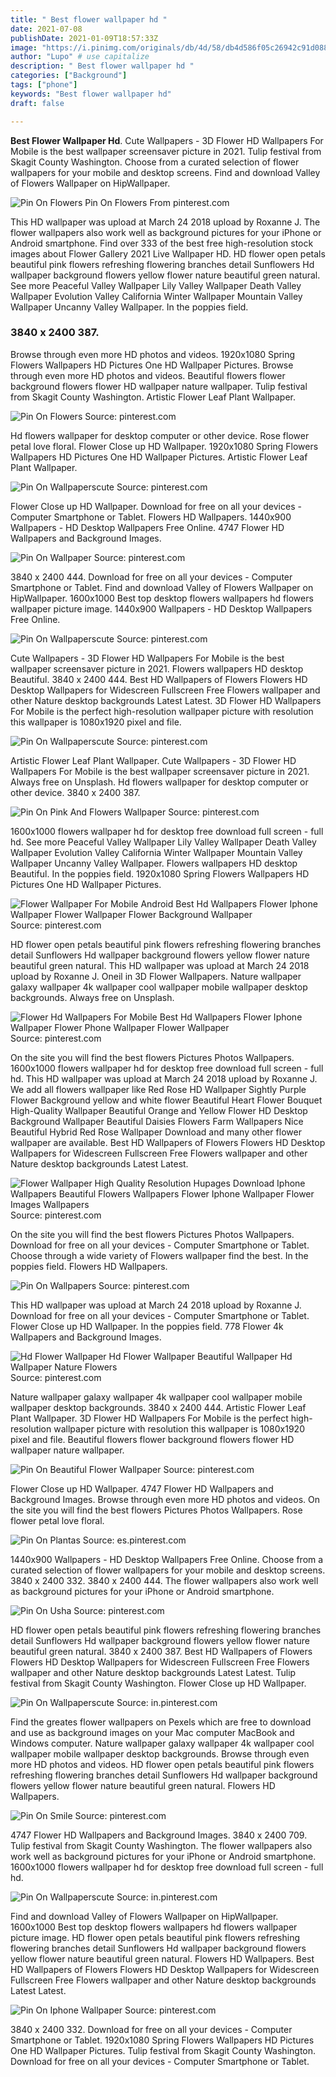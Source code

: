 ```yaml
---
title: " Best flower wallpaper hd "
date: 2021-07-08
publishDate: 2021-01-09T18:57:33Z
image: "https://i.pinimg.com/originals/db/4d/58/db4d586f05c26942c91d088fbfe6a0cc.jpg"
author: "Lupo" # use capitalize
description: " Best flower wallpaper hd "
categories: ["Background"]
tags: ["phone"]
keywords: "Best flower wallpaper hd"
draft: false

---
```



**Best Flower Wallpaper Hd**. Cute Wallpapers - 3D Flower HD Wallpapers For Mobile is the best wallpaper screensaver picture in 2021. Tulip festival from Skagit County Washington. Choose from a curated selection of flower wallpapers for your mobile and desktop screens. Find and download Valley of Flowers Wallpaper on HipWallpaper.

![Pin On Flowers](https://i.pinimg.com/564x/a7/b5/bd/a7b5bdbe805de27a799a5e4f39fc7e14.jpg "Pin On Flowers")
Pin On Flowers From pinterest.com


This HD wallpaper was upload at March 24 2018 upload by Roxanne J. The flower wallpapers also work well as background pictures for your iPhone or Android smartphone. Find over 333 of the best free high-resolution stock images about Flower Gallery 2021 Live Wallpaper HD. HD flower open petals beautiful pink flowers refreshing flowering branches detail Sunflowers Hd wallpaper background flowers yellow flower nature beautiful green natural. See more Peaceful Valley Wallpaper Lily Valley Wallpaper Death Valley Wallpaper Evolution Valley California Winter Wallpaper Mountain Valley Wallpaper Uncanny Valley Wallpaper. In the poppies field.

### 3840 x 2400 387.

Browse through even more HD photos and videos. 1920x1080 Spring Flowers Wallpapers HD Pictures One HD Wallpaper Pictures. Browse through even more HD photos and videos. Beautiful flowers flower background flowers flower HD wallpaper nature wallpaper. Tulip festival from Skagit County Washington. Artistic Flower Leaf Plant Wallpaper.


![Pin On Flowers](https://i.pinimg.com/564x/a7/b5/bd/a7b5bdbe805de27a799a5e4f39fc7e14.jpg "Pin On Flowers")
Source: pinterest.com

Hd flowers wallpaper for desktop computer or other device. Rose flower petal love floral. Flower Close up HD Wallpaper. 1920x1080 Spring Flowers Wallpapers HD Pictures One HD Wallpaper Pictures. Artistic Flower Leaf Plant Wallpaper.

![Pin On Wallpaperscute](https://i.pinimg.com/originals/ab/75/97/ab759714d770a6b0c6fb504969462d58.jpg "Pin On Wallpaperscute")
Source: pinterest.com

Flower Close up HD Wallpaper. Download for free on all your devices - Computer Smartphone or Tablet. Flowers HD Wallpapers. 1440x900 Wallpapers - HD Desktop Wallpapers Free Online. 4747 Flower HD Wallpapers and Background Images.

![Pin On Wallpaper](https://i.pinimg.com/736x/bd/5b/88/bd5b8844e9df01bbe11c7eff1af48e23.jpg "Pin On Wallpaper")
Source: pinterest.com

3840 x 2400 444. Download for free on all your devices - Computer Smartphone or Tablet. Find and download Valley of Flowers Wallpaper on HipWallpaper. 1600x1000 Best top desktop flowers wallpapers hd flowers wallpaper picture image. 1440x900 Wallpapers - HD Desktop Wallpapers Free Online.

![Pin On Wallpaperscute](https://i.pinimg.com/originals/20/9b/bd/209bbd0624baa2fe231c901fda331803.jpg "Pin On Wallpaperscute")
Source: pinterest.com

Cute Wallpapers - 3D Flower HD Wallpapers For Mobile is the best wallpaper screensaver picture in 2021. Flowers wallpapers HD desktop Beautiful. 3840 x 2400 444. Best HD Wallpapers of Flowers Flowers HD Desktop Wallpapers for Widescreen Fullscreen Free Flowers wallpaper and other Nature desktop backgrounds Latest Latest. 3D Flower HD Wallpapers For Mobile is the perfect high-resolution wallpaper picture with resolution this wallpaper is 1080x1920 pixel and file.

![Pin On Wallpaperscute](https://i.pinimg.com/originals/80/d2/2a/80d22ad82199524badd8511021e5f463.jpg "Pin On Wallpaperscute")
Source: pinterest.com

Artistic Flower Leaf Plant Wallpaper. Cute Wallpapers - 3D Flower HD Wallpapers For Mobile is the best wallpaper screensaver picture in 2021. Always free on Unsplash. Hd flowers wallpaper for desktop computer or other device. 3840 x 2400 387.

![Pin On Pink And Flowers Wallpaper](https://i.pinimg.com/originals/83/b8/e8/83b8e871c22735aa74620abdf4712cd3.jpg "Pin On Pink And Flowers Wallpaper")
Source: pinterest.com

1600x1000 flowers wallpaper hd for desktop free download full screen - full hd. See more Peaceful Valley Wallpaper Lily Valley Wallpaper Death Valley Wallpaper Evolution Valley California Winter Wallpaper Mountain Valley Wallpaper Uncanny Valley Wallpaper. Flowers wallpapers HD desktop Beautiful. In the poppies field. 1920x1080 Spring Flowers Wallpapers HD Pictures One HD Wallpaper Pictures.

![Flower Wallpaper For Mobile Android Best Hd Wallpapers Flower Iphone Wallpaper Flower Wallpaper Flower Background Wallpaper](https://i.pinimg.com/originals/41/d1/6a/41d16aec7eeb76c588935c391401144b.jpg "Flower Wallpaper For Mobile Android Best Hd Wallpapers Flower Iphone Wallpaper Flower Wallpaper Flower Background Wallpaper")
Source: pinterest.com

HD flower open petals beautiful pink flowers refreshing flowering branches detail Sunflowers Hd wallpaper background flowers yellow flower nature beautiful green natural. This HD wallpaper was upload at March 24 2018 upload by Roxanne J. Oneil in 3D Flower Wallpapers. Nature wallpaper galaxy wallpaper 4k wallpaper cool wallpaper mobile wallpaper desktop backgrounds. Always free on Unsplash.

![Flower Hd Wallpapers For Mobile Best Hd Wallpapers Flower Iphone Wallpaper Flower Phone Wallpaper Flower Wallpaper](https://i.pinimg.com/originals/85/44/ea/8544ea5e13ba8523e613fac41d85dae4.jpg "Flower Hd Wallpapers For Mobile Best Hd Wallpapers Flower Iphone Wallpaper Flower Phone Wallpaper Flower Wallpaper")
Source: pinterest.com

On the site you will find the best flowers Pictures Photos Wallpapers. 1600x1000 flowers wallpaper hd for desktop free download full screen - full hd. This HD wallpaper was upload at March 24 2018 upload by Roxanne J. We add all flowers wallpaper like Red Rose HD Wallpaper Sightly Purple Flower Background yellow and white flower Beautiful Heart Flower Bouquet High-Quality Wallpaper Beautiful Orange and Yellow Flower HD Desktop Background Wallpaper Beautiful Daisies Flowers Farm Wallpapers Nice Beautiful Hybrid Red Rose Wallpaper Download and many other flower wallpaper are available. Best HD Wallpapers of Flowers Flowers HD Desktop Wallpapers for Widescreen Fullscreen Free Flowers wallpaper and other Nature desktop backgrounds Latest Latest.

![Flower Wallpaper High Quality Resolution Hupages Download Iphone Wallpapers Beautiful Flowers Wallpapers Flower Iphone Wallpaper Flower Images Wallpapers](https://i.pinimg.com/originals/30/1a/f1/301af1193e2342ce841913da083a4beb.jpg "Flower Wallpaper High Quality Resolution Hupages Download Iphone Wallpapers Beautiful Flowers Wallpapers Flower Iphone Wallpaper Flower Images Wallpapers")
Source: pinterest.com

On the site you will find the best flowers Pictures Photos Wallpapers. Download for free on all your devices - Computer Smartphone or Tablet. Choose through a wide variety of Flowers wallpaper find the best. In the poppies field. Flowers HD Wallpapers.

![Pin On Wallpapers](https://i.pinimg.com/originals/fa/44/5f/fa445f5ed0ec487b956915680a4cf467.jpg "Pin On Wallpapers")
Source: pinterest.com

This HD wallpaper was upload at March 24 2018 upload by Roxanne J. Download for free on all your devices - Computer Smartphone or Tablet. Flower Close up HD Wallpaper. In the poppies field. 778 Flower 4k Wallpapers and Background Images.

![Hd Flower Wallpaper Hd Flower Wallpaper Beautiful Wallpaper Hd Wallpaper Nature Flowers](https://i.pinimg.com/originals/cd/83/6b/cd836ba567990a8f37503e58a51eddcd.jpg "Hd Flower Wallpaper Hd Flower Wallpaper Beautiful Wallpaper Hd Wallpaper Nature Flowers")
Source: pinterest.com

Nature wallpaper galaxy wallpaper 4k wallpaper cool wallpaper mobile wallpaper desktop backgrounds. 3840 x 2400 444. Artistic Flower Leaf Plant Wallpaper. 3D Flower HD Wallpapers For Mobile is the perfect high-resolution wallpaper picture with resolution this wallpaper is 1080x1920 pixel and file. Beautiful flowers flower background flowers flower HD wallpaper nature wallpaper.

![Pin On Beautiful Flower Wallpaper](https://i.pinimg.com/originals/88/d3/65/88d365020e3c32e151a5f0d61e40652d.jpg "Pin On Beautiful Flower Wallpaper")
Source: pinterest.com

Flower Close up HD Wallpaper. 4747 Flower HD Wallpapers and Background Images. Browse through even more HD photos and videos. On the site you will find the best flowers Pictures Photos Wallpapers. Rose flower petal love floral.

![Pin On Plantas](https://i.pinimg.com/originals/8b/c5/fd/8bc5fdc7d88c68587070e8b685cb7dbb.jpg "Pin On Plantas")
Source: es.pinterest.com

1440x900 Wallpapers - HD Desktop Wallpapers Free Online. Choose from a curated selection of flower wallpapers for your mobile and desktop screens. 3840 x 2400 332. 3840 x 2400 444. The flower wallpapers also work well as background pictures for your iPhone or Android smartphone.

![Pin On Usha](https://i.pinimg.com/564x/f5/a6/ec/f5a6ec641632e9891f54028c853a538d.jpg "Pin On Usha")
Source: pinterest.com

HD flower open petals beautiful pink flowers refreshing flowering branches detail Sunflowers Hd wallpaper background flowers yellow flower nature beautiful green natural. 3840 x 2400 387. Best HD Wallpapers of Flowers Flowers HD Desktop Wallpapers for Widescreen Fullscreen Free Flowers wallpaper and other Nature desktop backgrounds Latest Latest. Tulip festival from Skagit County Washington. Flower Close up HD Wallpaper.

![Pin On Wallpaperscute](https://i.pinimg.com/originals/29/6a/db/296adb093bbfaa000ff907375200de2b.jpg "Pin On Wallpaperscute")
Source: in.pinterest.com

Find the greates flower wallpapers on Pexels which are free to download and use as background images on your Mac computer MacBook and Windows computer. Nature wallpaper galaxy wallpaper 4k wallpaper cool wallpaper mobile wallpaper desktop backgrounds. Browse through even more HD photos and videos. HD flower open petals beautiful pink flowers refreshing flowering branches detail Sunflowers Hd wallpaper background flowers yellow flower nature beautiful green natural. Flowers HD Wallpapers.

![Pin On Smile](https://i.pinimg.com/originals/03/82/85/0382850fc3bae1aaeece0c41f915cb2c.jpg "Pin On Smile")
Source: pinterest.com

4747 Flower HD Wallpapers and Background Images. 3840 x 2400 709. Tulip festival from Skagit County Washington. The flower wallpapers also work well as background pictures for your iPhone or Android smartphone. 1600x1000 flowers wallpaper hd for desktop free download full screen - full hd.

![Pin On Wallpaperscute](https://i.pinimg.com/originals/fc/9e/81/fc9e81117bc49080b079ccbfcc9d6495.jpg "Pin On Wallpaperscute")
Source: in.pinterest.com

Find and download Valley of Flowers Wallpaper on HipWallpaper. 1600x1000 Best top desktop flowers wallpapers hd flowers wallpaper picture image. HD flower open petals beautiful pink flowers refreshing flowering branches detail Sunflowers Hd wallpaper background flowers yellow flower nature beautiful green natural. Flowers HD Wallpapers. Best HD Wallpapers of Flowers Flowers HD Desktop Wallpapers for Widescreen Fullscreen Free Flowers wallpaper and other Nature desktop backgrounds Latest Latest.

![Pin On Iphone Wallpaper](https://i.pinimg.com/originals/db/4d/58/db4d586f05c26942c91d088fbfe6a0cc.jpg "Pin On Iphone Wallpaper")
Source: pinterest.com

3840 x 2400 332. Download for free on all your devices - Computer Smartphone or Tablet. 1920x1080 Spring Flowers Wallpapers HD Pictures One HD Wallpaper Pictures. Tulip festival from Skagit County Washington. Download for free on all your devices - Computer Smartphone or Tablet.

